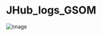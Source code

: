 # JHub_logs_GSOM
![image](https://user-images.githubusercontent.com/114469801/235177733-2b2c4bfb-c823-4e32-a2de-0fc9baadbeb0.png)
